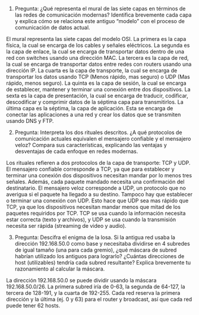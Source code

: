 1. Pregunta: ¿Qué representa el mural de las siete capas en términos de las redes de comunicación modernas? Identifica brevemente cada capa y explica cómo se relaciona este antiguo “modelo” con el proceso de comunicación de datos actual.

El mural representa las siete capas del modelo OSI. La primera es la capa física, la cual se encarga de los cables y señales eléctricos. La segunda es la capa de enlace, la cual se encarga de transportar datos dentro de una red con switches usando una dirección MAC. La tercera es la capa de red, la cual se encarga de transportar datos entre redes con routers usando una dirección IP. La cuarta es la capa de transporte, la cual se encarga de transportar los datos usando TCP (Menos rápido, mas seguro) o UDP (Mas rápido, menos seguro). La quinta es la capa de sesión, la cual se encarga de establecer, mantener y terminar una conexión entre dos dispositivos. La sexta es la capa de presentación, la cual se encarga de traducir, codificar, descodificar y comprimir datos de la séptima capa para transmitirlos. La última capa es la séptima, la capa de aplicación. Esta se encarga de conectar las aplicaciones a una red y crear los datos que se transmiten usando DNS y FTP.

2. Pregunta: Interpreta los dos rituales descritos. ¿A qué protocolos de comunicación actuales equivalen el mensajero confiable y el mensajero veloz? Compara sus características, explicando las ventajas y desventajas de cada enfoque en redes modernas.

Los rituales refieren a dos protocolos de la capa de transporte: TCP y UDP. El mensajero confiable corresponde a TCP, ya que para establecer y terminar una conexión dos dispositivos necesitan mandar por lo menos tres señales. Además, cada paquete mandado necesita una confirmación del destinatario. El mensajero veloz corresponde a UDP, un protocolo que no averigua si el paquete ha llegado a su destino. Tampoco hay que establecer o terminar una conexión con UDP. Esto hace que UDP sea mas rápido que TCP, ya que los dispositivos necesitan mandar menos que mitad de los paquetes requiridos por TCP. TCP se usa cuando la información necesita estar correcta (texto y archivos), y UDP se usa cuando la transmisión necesita ser rápida (streaming de video y audio).

3. Pregunta: Descifra el enigma de la losa. Si la antigua red usaba la dirección 192.168.50.0 como base y necesitaba dividirse en 4 subredes de igual tamaño (una para cada gremio), ¿qué máscara de subred habrían utilizado los antiguos para lograrlo? ¿Cuántas direcciones de host (utilizables) tendría cada subred resultante? Explica brevemente tu razonamiento al calcular la máscara.

La dirección 192.168.50.0 se puede dividir usando la máscara 192.168.50.0/26. La primera subred iría de 0-63, la segunda de 64-127, la tercera de 128-191, y la cuarta de 192-255. Cada red reserva la primera dirección y la última (ej. 0 y 63) para el router y broadcast, así que cada red puede tener 62 hosts.

